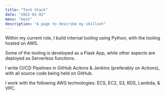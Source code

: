 ```yaml
---
title: "Tech Stack"
date: "2022-01-02"
menu: "main"
description: "A page to describe my skillset"
---
```



Within my current role, I build internal tooling using Python, with the tooling hosted on AWS.

Some of the tooling is developed as a Flask App, while other aspects are deployed as Serverless functions.

I write CI/CD Pipelines in GitHub Acitons & Jenkins (preferably on Actions), with all source code being held on GitHub.

I work with the following AWS technologies: ECS, EC2, S3, RDS, Lambda, & VPC.